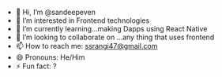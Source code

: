 - 👋 Hi, I’m @sandeepeven
- 👀 I’m interested in Frontend technologies 
- 🌱 I’m currently learning...making Dapps using React Native
- 💞️ I’m looking to collaborate on ...any thing that uses frontend
- 📫 How to reach me: ssrangi47@gmail.com
- 😄 Pronouns: He/Him
- ⚡ Fun fact: ?

<!---
sandeepeven/sandeepeven is a ✨ special ✨ repository because its `README.md` (this file) appears on your GitHub profile.
You can click the Preview link to take a look at your changes.
--->
